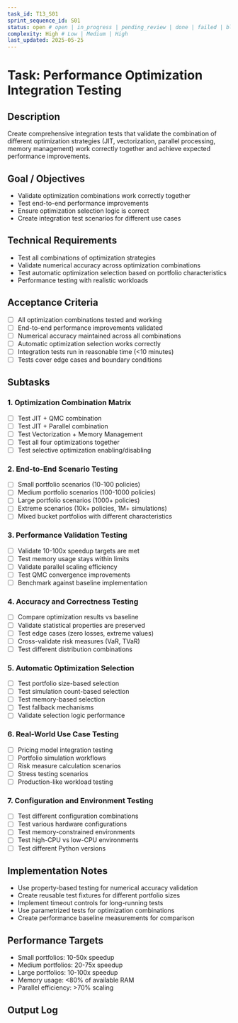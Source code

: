 ```yaml
---
task_id: T13_S01
sprint_sequence_id: S01
status: open # open | in_progress | pending_review | done | failed | blocked
complexity: High # Low | Medium | High
last_updated: 2025-05-25
---
```


# Task: Performance Optimization Integration Testing

## Description
Create comprehensive integration tests that validate the combination of different optimization strategies (JIT, vectorization, parallel processing, memory management) work correctly together and achieve expected performance improvements.

## Goal / Objectives
- Validate optimization combinations work correctly together
- Test end-to-end performance improvements
- Ensure optimization selection logic is correct
- Create integration test scenarios for different use cases

## Technical Requirements
- Test all combinations of optimization strategies
- Validate numerical accuracy across optimization combinations
- Test automatic optimization selection based on portfolio characteristics
- Performance testing with realistic workloads

## Acceptance Criteria
- [ ] All optimization combinations tested and working
- [ ] End-to-end performance improvements validated
- [ ] Numerical accuracy maintained across all combinations
- [ ] Automatic optimization selection works correctly
- [ ] Integration tests run in reasonable time (<10 minutes)
- [ ] Tests cover edge cases and boundary conditions

## Subtasks

### 1. Optimization Combination Matrix
- [ ] Test JIT + QMC combination
- [ ] Test JIT + Parallel combination
- [ ] Test Vectorization + Memory Management
- [ ] Test all four optimizations together
- [ ] Test selective optimization enabling/disabling

### 2. End-to-End Scenario Testing
- [ ] Small portfolio scenarios (10-100 policies)
- [ ] Medium portfolio scenarios (100-1000 policies)
- [ ] Large portfolio scenarios (1000+ policies)
- [ ] Extreme scenarios (10k+ policies, 1M+ simulations)
- [ ] Mixed bucket portfolios with different characteristics

### 3. Performance Validation Testing
- [ ] Validate 10-100x speedup targets are met
- [ ] Test memory usage stays within limits
- [ ] Validate parallel scaling efficiency
- [ ] Test QMC convergence improvements
- [ ] Benchmark against baseline implementation

### 4. Accuracy and Correctness Testing
- [ ] Compare optimization results vs baseline
- [ ] Validate statistical properties are preserved
- [ ] Test edge cases (zero losses, extreme values)
- [ ] Cross-validate risk measures (VaR, TVaR)
- [ ] Test different distribution combinations

### 5. Automatic Optimization Selection
- [ ] Test portfolio size-based selection
- [ ] Test simulation count-based selection
- [ ] Test memory-based selection
- [ ] Test fallback mechanisms
- [ ] Validate selection logic performance

### 6. Real-World Use Case Testing
- [ ] Pricing model integration testing
- [ ] Portfolio simulation workflows
- [ ] Risk measure calculation scenarios
- [ ] Stress testing scenarios
- [ ] Production-like workload testing

### 7. Configuration and Environment Testing
- [ ] Test different configuration combinations
- [ ] Test various hardware configurations
- [ ] Test memory-constrained environments
- [ ] Test high-CPU vs low-CPU environments
- [ ] Test different Python versions

## Implementation Notes
- Use property-based testing for numerical accuracy validation
- Create reusable test fixtures for different portfolio sizes
- Implement timeout controls for long-running tests
- Use parametrized tests for optimization combinations
- Create performance baseline measurements for comparison

## Performance Targets
- Small portfolios: 10-50x speedup
- Medium portfolios: 20-75x speedup
- Large portfolios: 10-100x speedup
- Memory usage: <80% of available RAM
- Parallel efficiency: >70% scaling

## Output Log